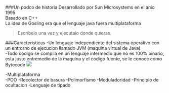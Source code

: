 
###Un podco de historia
Desarrollado por Sun Microsystems en el anio 1995 <BR>
Basado en C++<br>
La idea de Gosling era que el lenguaje java fuera multiplataforma
> Escribelo una vez y ejecutalo donde quieras.

###Caracteristicas
-Un lenguaje independiente del sistema operativo con un entrorno de ejecucion llamado JVM (maquina virtual de Java) <br>
-Todo codigo se compila en un lenguaje intermedio que no es 100% binario, esta justo entremedio de la  maquina y el codigo fuente, se le conoce como Bytecode
![](C:\Users\107114781\Documents\JAVA\Guia_JAVA\Imagenes\bytecode.PNG)

-Multiplataforma <br>
-POO
-Recolector de basura
-Polimorfismo
-Moduladoridad
-Principio de ocultacion
-Lenguaje de tipado

